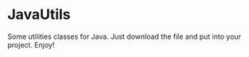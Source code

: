 # JavaUtils
Some utilities classes for Java. Just download the file and put into your project. Enjoy!
